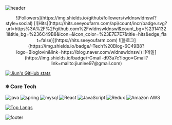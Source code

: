 ![header](https://capsule-render.vercel.app/api?type=wave&color=AAABD3&height=200&section=header&text=🔅&nbsp;LEE&nbsp;JI&nbsp;UN&nbsp;💞&fontColor=383A3F&fontSize=52&&animation=blink)

<p align="center">
![Followers](https://img.shields.io/github/followers/wldnswldnswl?style=social)&nbsp;[![Hits](https://hits.seeyoufarm.com/api/count/incr/badge.svg?url=https%3A%2F%2Fgithub.com%2Fwldnswldnswl&count_bg=%23141321&title_bg=%236C49B8&icon=&icon_color=%23E7E7E7&title=hits&edge_flat=false)](https://hits.seeyoufarm.com)&nbsp;![블로그](https://img.shields.io/badge/-Tech%20Blog-6C49B8?logo=Bloglovin&link=https://blog.naver.com/wldnswldnswl)&nbsp;![메일](https://img.shields.io/badge/-Gmail-d93a7c?logo=Gmail?link=mailto:jiunlee97@gmail.com)
</p>

[![Jiun's GitHub stats](https://github-readme-stats.vercel.app/api?theme=radical&&username=wldnswldnswl)](https://github.com/wldnswldnswl/github-readme-stats)


### 🔯️ Core Tech
![java](https://img.shields.io/badge/-Java-007396?logo=Java)&nbsp;![spring](https://img.shields.io/badge/-SpringBoot-6DB33F?logo=Spring)&nbsp;![mysql](https://img.shields.io/badge/-MySQL-4479A1?style=flat&logo=MySQL)
![React](https://img.shields.io/badge/-React-61dafb?logo=React)&nbsp;![JavaScript](https://img.shields.io/badge/-JavaScript-f7df1e?logo=JavaScript)&nbsp;![Redux](https://img.shields.io/badge/-Redux-764abc?logo=Redux)&nbsp;![Amazon AWS](https://img.shields.io/badge/-Amazon&nbsp;AWS-232f3e?style=flat&logo=Amazon)


[![Top Langs](https://github-readme-stats.vercel.app/api/top-langs/?username=wldnswldnswl&layout=compact)](https://github.com/wldnswldnswl/github-readme-stats)

 
![footer](https://capsule-render.vercel.app/api?type=Rect&color=353866&height=20&section=footer)


